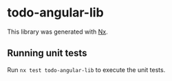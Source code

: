 # todo-angular-lib

This library was generated with [Nx](https://nx.dev).

## Running unit tests

Run `nx test todo-angular-lib` to execute the unit tests.
